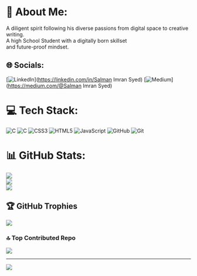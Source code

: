 # 💫 About Me:
A diligent spirit following his diverse passions from digital space to creative writing. <br>A high School Student with a digitally born skillset <br>and future-proof mindset.


## 🌐 Socials:
[![LinkedIn](https://img.shields.io/badge/LinkedIn-%230077B5.svg?logo=linkedin&logoColor=white)](https://linkedin.com/in/Salman Imran Syed) [![Medium](https://img.shields.io/badge/Medium-12100E?logo=medium&logoColor=white)](https://medium.com/@Salman Imran Syed) 

# 💻 Tech Stack:
![C](https://img.shields.io/badge/c-%2300599C.svg?style=for-the-badge&logo=c&logoColor=white) ![C](https://img.shields.io/badge/c-%2300599C.svg?style=for-the-badge&logo=c&logoColor=white) ![CSS3](https://img.shields.io/badge/css3-%231572B6.svg?style=for-the-badge&logo=css3&logoColor=white) ![HTML5](https://img.shields.io/badge/html5-%23E34F26.svg?style=for-the-badge&logo=html5&logoColor=white) ![JavaScript](https://img.shields.io/badge/javascript-%23323330.svg?style=for-the-badge&logo=javascript&logoColor=%23F7DF1E) ![GitHub](https://img.shields.io/badge/github-%23121011.svg?style=for-the-badge&logo=github&logoColor=white) ![Git](https://img.shields.io/badge/git-%23F05033.svg?style=for-the-badge&logo=git&logoColor=white)
# 📊 GitHub Stats:
![](https://github-readme-stats.vercel.app/api?username=Salman-a-gamer&theme=one_dark_pro&hide_border=false&include_all_commits=true&count_private=true)<br/>
![](https://github-readme-streak-stats.herokuapp.com/?user=Salman-a-gamer&theme=one_dark_pro&hide_border=false)<br/>
![](https://github-readme-stats.vercel.app/api/top-langs/?username=Salman-a-gamer&theme=one_dark_pro&hide_border=false&include_all_commits=true&count_private=true&layout=compact)

## 🏆 GitHub Trophies
![](https://github-profile-trophy.vercel.app/?username=Salman-a-gamer&theme=one_dark_pro&no-frame=false&no-bg=true&margin-w=4)

### 🔝 Top Contributed Repo
![](https://github-contributor-stats.vercel.app/api?username=Salman-a-gamer&limit=5&theme=one_dark_pro&combine_all_yearly_contributions=true)

---
[![](https://visitcount.itsvg.in/api?id=Salman-a-gamer&icon=0&color=12)](https://visitcount.itsvg.in)

<!-- Proudly created with GPRM ( https://gprm.itsvg.in ) -->
